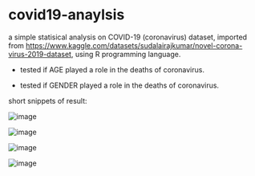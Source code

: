 # covid19-anaylsis

a simple statisical analysis on COVID-19 (coronavirus) dataset, imported from https://www.kaggle.com/datasets/sudalairajkumar/novel-corona-virus-2019-dataset, using R programming language.

- tested if AGE played a role in the deaths of coronavirus.

- tested if GENDER played a role in the deaths of coronavirus.

short snippets of result: 

![image](https://github.com/yulin2703/covid19-anaylsis/assets/118993869/9a58c14f-7710-4948-ab50-8daafd12287d)

![image](https://github.com/yulin2703/covid19-anaylsis/assets/118993869/87802b0b-7c6f-492d-9e7a-3ccbe1014469)

![image](https://github.com/yulin2703/covid19-anaylsis/assets/118993869/c67d5afc-7dcd-4036-8636-e4d810d28bb2)

![image](https://github.com/yulin2703/covid19-anaylsis/assets/118993869/823bf6ee-fe3c-4a97-b21a-d08caffb2480)

